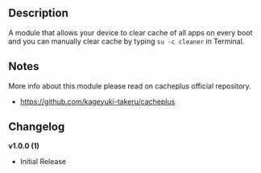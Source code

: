 ## Description
A module that allows your device to clear cache of all apps on every boot and you can manually clear cache by typing `su -c cleaner` in Terminal.

## Notes
More info about this module please read on cacheplus official repository.
* https://github.com/kageyuki-takeru/cacheplus

## Changelog
**v1.0.0 (1)**
* Initial Release
